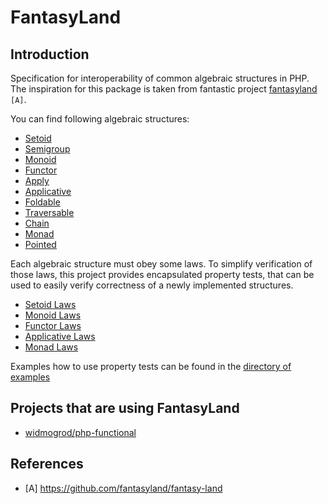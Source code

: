# FantasyLand
## Introduction

Specification for interoperability of common algebraic structures in PHP.
The inspiration for this package is taken from fantastic project [fantasyland](https://github.com/fantasyland/fantasy-land) `[A]`.

You can find following algebraic structures:
- [Setoid](src/FantasyLand/Setoid.php)
- [Semigroup](src/FantasyLand/Semigroup.php)
- [Monoid](src/FantasyLand/Monoid.php)
- [Functor](src/FantasyLand/Functor.php)
- [Apply](src/FantasyLand/Apply.php)
- [Applicative](src/FantasyLand/Applicative.php)
- [Foldable](src/FantasyLand/Foldable.php)
- [Traversable](src/FantasyLand/Traversable.php)
- [Chain](src/FantasyLand/Chain.php)
- [Monad](src/FantasyLand/Monad.php)
- [Pointed](src/FantasyLand/Pointed.php)

Each algebraic structure must obey some laws. 
To simplify verification of those laws, 
this project provides encapsulated property tests, 
that can be used to easily verify correctness of a newly implemented structures. 

- [Setoid Laws](src/FantasyLand/Helpful/SetoidLaws.php)
- [Monoid Laws](src/FantasyLand/Helpful/MonoidLaws.php)
- [Functor Laws](src/FantasyLand/Helpful/FunctorLaws.php)
- [Applicative Laws](src/FantasyLand/Helpful/ApplicativeLaws.php)
- [Monad Laws](src/FantasyLand/Helpful/MonadLaws.php)

Examples how to use property tests can be found in the [directory of examples](src/FantasyLand/Helpful/Tests)

## Projects that are using FantasyLand
- [widmogrod/php-functional](https://github.com/widmogrod/php-functional)

## References
- [A] https://github.com/fantasyland/fantasy-land
